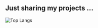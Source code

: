 ## Just sharing my projects ...

![Top Langs](https://github-readme-stats.vercel.app/api/top-langs/?username=zshelali&theme=dracula&hide=Jupyter%20Notebook,Makefile&exclude_repo=github-readme-stats,anuraghazra.github.io)


